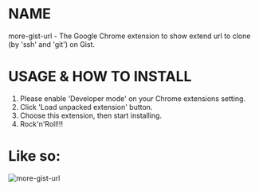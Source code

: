 # NAME
more-gist-url - The Google Chrome extension to show extend url to clone (by 'ssh' and 'git') on Gist.

# USAGE & HOW TO INSTALL
1. Please enable 'Developer mode' on your Chrome extensions setting.
2. Click 'Load unpacked extension' button.
3. Choose this extension, then start installing.
4. Rock'n'Roll!!!

# Like so:
![more-gist-url](https://dl.dropbox.com/u/14832699/show_more_gist_url.png)
